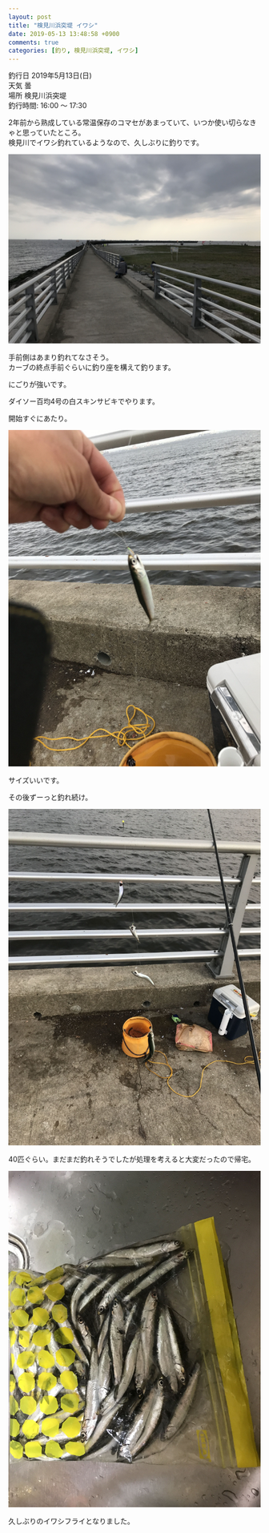 ```yaml
---
layout: post
title: "検見川浜突堤 イワシ"
date: 2019-05-13 13:48:58 +0900
comments: true
categories: [釣り, 検見川浜突堤, イワシ]
---
```


釣行日 2019年5月13日(日)  
天気 曇  
場所 検見川浜突堤  
釣行時間: 16:00 〜 17:30  

2年前から熟成している常温保存のコマセがあまっていて、いつか使い切らなきゃと思っていたところ。  
検見川でイワシ釣れているようなので、久しぶりに釣りです。  

<!-- more -->  

<script async src="//pagead2.googlesyndication.com/pagead/js/adsbygoogle.js"></script>  
<ins class="adsbygoogle"  
     style="display:block; text-align:center;"  
     data-ad-layout="in-article"  
     data-ad-format="fluid"  
     data-ad-client="ca-pub-7039502723411845"  
     data-ad-slot="8206045005"></ins>  
<script>  
     (adsbygoogle = window.adsbygoogle || []).push({});  
</script>  
  
<img src="/images/blog/20190512/IMG_9564.JPG">  

手前側はあまり釣れてなさそう。  
カーブの終点手前ぐらいに釣り座を構えて釣ります。  
  
にごりが強いです。  

ダイソー百均4号の白スキンサビキでやります。  

開始すぐにあたり。  

<img src="/images/blog/20190512/IMG_9565.JPG">  

サイズいいです。  

その後ずーっと釣れ続け。  

<img src="/images/blog/20190512/IMG_9567.JPG">  

40匹ぐらい。まだまだ釣れそうでしたが処理を考えると大変だったので帰宅。  

<img src="/images/blog/20190512/IMG_9568.JPG">  

久しぶりのイワシフライとなりました。  
